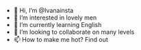 - 👋 Hi, I’m @Ivanainsta
- 👀 I’m interested in lovely men
- 🌱 I’m currently learning English
- 💞️ I’m looking to collaborate on many levels
- 📫 How to make me hot? Find out


<!---
Ivanainsta/Ivanainsta is a ✨ special ✨ repository because its `README.md` (this file) appears on your GitHub profile.
You can click the Preview link to take a look at your changes.
--->
